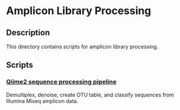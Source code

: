 
# Amplicon Library Processing

## Description
This directory contains scripts for amplicon library processing.

## Scripts

### [Qiime2 sequence processing pipeline](./QIIME2_Processing_Pipeline.ipynb)
Demultiplex, denoise, create OTU table, and classify sequences from Illumina Miseq amplicon data.
